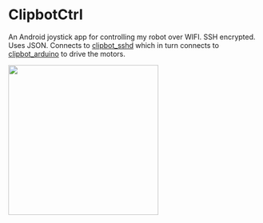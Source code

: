 # ClipbotCtrl

An Android joystick app for controlling my robot over WIFI. SSH encrypted. Uses JSON. Connects to <a href="https://github.com/static55/clipbot_sshd">clipbot_sshd</a> which in turn connects to <a href="https://github.com/static55/clipbot_arduino">clipbot_arduino</a> to drive the motors.

<img src="https://github.com/static55/ClipbotCtrl/blob/master/screenshot.jpg" width="300">
